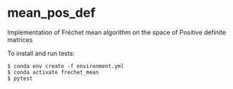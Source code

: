 # mean_pos_def
Implementation of Fréchet mean algorithm on the space of Positive definite matrices

To install and run tests:

```
$ conda env create -f environment.yml
$ conda activate frechet_mean
$ pytest 

```




